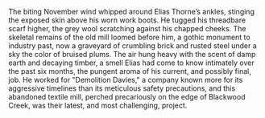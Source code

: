 The biting November wind whipped around Elias Thorne’s ankles, stinging the exposed skin above his worn work boots.  He tugged his threadbare scarf higher, the grey wool scratching against his chapped cheeks.  The skeletal remains of the old mill loomed before him, a gothic monument to industry past, now a graveyard of crumbling brick and rusted steel under a sky the color of bruised plums.  The air hung heavy with the scent of damp earth and decaying timber, a smell Elias had come to know intimately over the past six months, the pungent aroma of his current, and possibly final, job.  He worked for "Demolition Davies," a company known more for its aggressive timelines than its meticulous safety precautions, and this abandoned textile mill, perched precariously on the edge of Blackwood Creek, was their latest, and most challenging, project.
